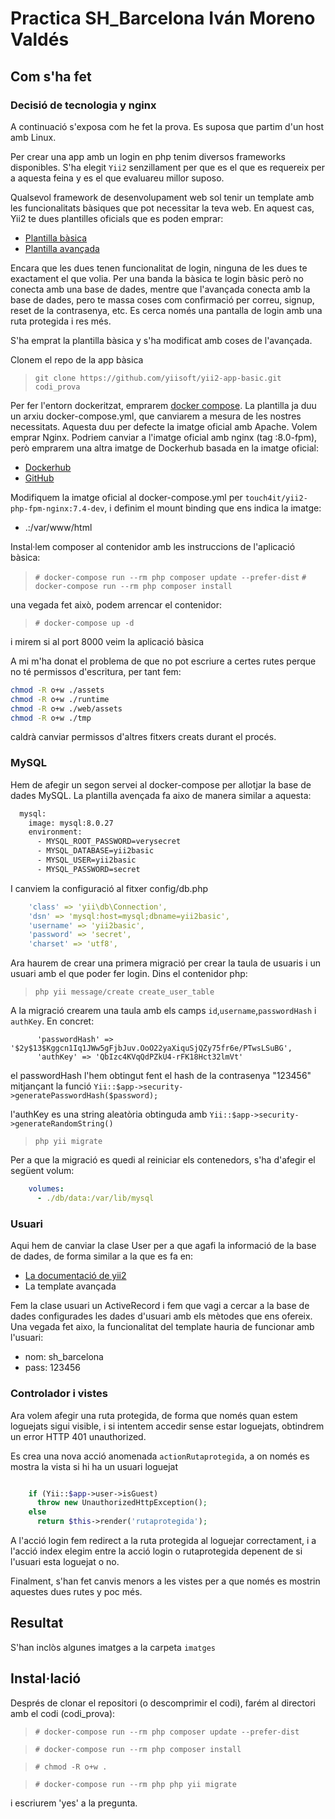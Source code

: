 # Practica SH_Barcelona Iván Moreno Valdés

## Com s'ha fet

### Decisió de tecnologia y nginx

A continuació s'exposa com he fet la prova. Es suposa que partim d'un host amb Linux.

Per crear una app amb un login en php tenim diversos frameworks disponibles. S'ha elegit `Yii2` senzillament per que es el que es requereix per a aquesta feina y es el que evaluareu millor suposo.

Qualsevol framework de desenvolupament web sol tenir un template amb les funcionalitats bàsiques que pot necessitar la teva web. En aquest cas, Yii2 te dues plantilles oficials que es poden emprar:

- [Plantilla bàsica](https://github.com/yiisoft/yii2-app-basic)
- [Plantilla avançada](https://github.com/yiisoft/yii2-app-advanced)

Encara que les dues tenen funcionalitat de login, ninguna de les dues te exactament el que volia. Per una banda la bàsica te login bàsic però no conecta amb una base de dades, mentre que l'avançada conecta amb la base de dades, pero te massa coses com confirmació per correu, signup, reset de la contrasenya, etc. Es cerca només una pantalla de login amb una ruta protegida i res més. 

S'ha emprat la plantilla bàsica y s'ha modificat amb coses de l'avançada.

Clonem el repo de la app bàsica

> `git clone https://github.com/yiisoft/yii2-app-basic.git codi_prova`

Per fer l'entorn dockeritzat, emprarem [docker compose](https://docs.docker.com/compose/install/). La plantilla ja duu un arxiu docker-compose.yml, que canviarem a mesura de les nostres necessitats. Aquesta duu per defecte la imatge oficial amb Apache. Volem emprar Nginx. Podriem canviar a l'imatge oficial amb nginx (tag :8.0-fpm), però emprarem una altra imatge de Dockerhub basada en la imatge oficial:

- [Dockerhub](https://hub.docker.com/r/touch4it/docker-php7)
- [GitHub](https://github.com/touch4it/docker-php7)

Modifiquem la imatge oficial al docker-compose.yml per `touch4it/yii2-php-fpm-nginx:7.4-dev`, i definim el mount binding que ens indica la imatge:

- .:/var/www/html

Instal·lem composer al contenidor amb les instruccions de l'aplicació bàsica: 

> `# docker-compose run --rm php composer update --prefer-dist`
> `# docker-compose run --rm php composer install`

una vegada fet això, podem arrencar el contenidor: 

> `# docker-compose up -d`

i mirem si al port 8000 veim la aplicació bàsica

A mi m'ha donat el problema de que no pot escriure a certes rutes perque no té permissos d'escritura, per tant fem:

```bash
chmod -R o+w ./assets
chmod -R o+w ./runtime
chmod -R o+w ./web/assets
chmod -R o+w ./tmp
```

caldrà canviar permissos d'altres fitxers creats durant el procés. 

### MySQL

Hem de afegir un segon servei al docker-compose per allotjar la base de dades MySQL. La plantilla avençada fa aixo de manera similar a aquesta:

```bash
  mysql:
    image: mysql:8.0.27
    environment:
      - MYSQL_ROOT_PASSWORD=verysecret
      - MYSQL_DATABASE=yii2basic
      - MYSQL_USER=yii2basic
      - MYSQL_PASSWORD=secret
```

I canviem la configuració al fitxer config/db.php

```yaml
    'class' => 'yii\db\Connection',
    'dsn' => 'mysql:host=mysql;dbname=yii2basic',
    'username' => 'yii2basic',
    'password' => 'secret',
    'charset' => 'utf8',
```
Ara haurem de crear una primera migració per crear la taula de usuaris i un usuari amb el que poder fer login. Dins el contenidor php:

> `php yii message/create create_user_table`

A la migració crearem una taula amb els camps `id`,`username`,`passwordHash` i `authKey`. En concret: 

``` 
      'passwordHash' => '$2y$13$Kggcn1Iq1JWw5gFjbJuv.OoO22yaXiquSjQZy75fr6e/PTwsLSuBG',
      'authKey' => 'QbIzc4KVqQdPZkU4-rFK18Hct32lmVt'
```

el passwordHash l'hem obtingut fent el hash de la contrasenya "123456" mitjançant la funció `Yii::$app->security->generatePasswordHash($password);`

l'authKey es una string aleatòria obtinguda amb `Yii::$app->security->generateRandomString()`

> `php yii migrate`

Per a que la migració es quedi al reiniciar els contenedors, s'ha d'afegir el següent volum:

```yaml
    volumes:
      - ./db/data:/var/lib/mysql
```
### Usuari

Aqui hem de canviar la clase User per a que agafi la informació de la base de dades, de forma similar a la que es fa en:

- [La documentació de yii2](https://www.yiiframework.com/doc/guide/2.0/en/security-authentication)
- La template avançada

Fem la clase usuari un ActiveRecord i fem que vagi a cercar a la base de dades configurades les dades d'usuari amb els mètodes que ens ofereix. Una vegada fet aixo, la funcionalitat del template hauria de funcionar amb l'usuari:

- nom: sh_barcelona
- pass: 123456

### Controlador i vistes

Ara volem afegir una ruta protegida, de forma que només quan estem loguejats sigui visible, i si intentem accedir sense estar loguejats, obtindrem un error HTTP 401 unauthorized.

Es crea una nova acció anomenada `actionRutaprotegida`, a on només es mostra la vista si hi ha un usuari loguejat 

```php

    if (Yii::$app->user->isGuest)
      throw new UnauthorizedHttpException();
    else
      return $this->render('rutaprotegida');

```

A l'acció login fem redirect a la ruta protegida al loguejar correctament, i a l'acció index elegim entre la acció login o rutaprotegida depenent de si l'usuari esta loguejat o no.

Finalment, s'han fet canvis menors a les vistes per a que només es mostrin aquestes dues rutes y poc més.

## Resultat

S'han inclòs algunes imatges a la carpeta `imatges`

## Instal·lació

Després de clonar el repositori (o descomprimir el codi), farém al directori amb el codi (codi_prova):

> `# docker-compose run --rm php composer update --prefer-dist`

> `# docker-compose run --rm php composer install`

> `# chmod -R o+w .`

> `# docker-compose run --rm php php yii migrate`

i escriurem 'yes' a la pregunta.

